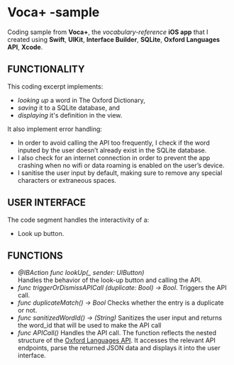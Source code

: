 # Voca+ -sample

Coding sample from **Voca+**, the *vocabulary-reference* **iOS app** that I created using **Swift**, **UIKit**, **Interface Builder**, **SQLite**, **Oxford Languages API**, **Xcode**. 

## FUNCTIONALITY 
This coding excerpt implements:
- *looking up* a word in The Oxford Dictionary, 
- *saving* it to a SQLite database, and
- *displaying* it's definition in the view.

It also implement error handling:
- In order to avoid calling the API too frequently, I check if the word inputed by the user doesn’t already exist in the SQLite database. 
- I also check for an internet connection in order to prevent the app crashing when no wifi or data roaming is enabled on the user’s device. 
- I sanitise the user input by default, making sure to remove any special characters or extraneous spaces.

## USER INTERFACE
The code segment handles the interactivity of a:
- Look up button. 

## FUNCTIONS

- *@IBAction func lookUp(_ sender: UIButton)*  
  Handles the behavior of the look-up button and calling the API.
- *func triggerOrDismissAPICall (duplicate: Bool) -> Bool*. Triggers the API call.
- *func duplicateMatch() -> Bool*  Checks whether the entry is a duplicate or not. 
- *func sanitizedWordId() -> (String)*  Sanitizes the user input and returns the word_id that will be used to make the API call
- *func APICall()*  Handles the API call. The function reflects the nested structure of the [Oxford Languages API](https://developer.oxforddictionaries.com/documentation#!/Entries/get_entries_source_lang_word_id). It accesses the relevant API endpoints, parse the returned JSON data and displays it into the user interface. 


